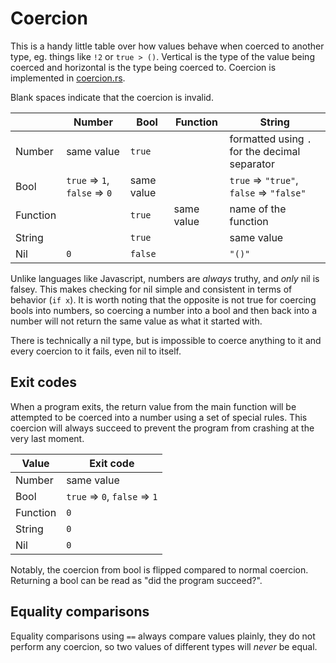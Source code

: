 # Coercion

This is a handy little table over how values behave when coerced to another type, eg. things like `!2` or `true > ()`. Vertical is the type of the value being coerced and horizontal is the type being coerced to. Coercion is implemented in [coercion.rs](src/runtime/src/runtime/value/coercion.rs).

Blank spaces indicate that the coercion is invalid.

|          | Number                        | Bool       | Function   | String                                        |
|----------|-------------------------------|------------|------------|-----------------------------------------------|
| Number   | same value                    | `true`     |            | formatted using `.` for the decimal separator |
| Bool     | `true` => `1`, `false` => `0` | same value |            | `true` => `"true"`, `false` => `"false"`       |
| Function |                               | `true`     | same value | name of the function                          |
| String   |                               | `true`     |            | same value                                    |
| Nil      | `0`                           | `false`    |            | `"()"`                                        |

Unlike languages like Javascript, numbers are *always* truthy, and *only* nil is falsey. This makes checking for nil simple and consistent in terms of behavior (`if x`). It is worth noting that the opposite is not true for coercing bools into numbers, so coercing a number into a bool and then back into a number will not return the same value as what it started with.

There is technically a nil type, but is impossible to coerce anything to it and every coercion to it fails, even nil to itself.

## Exit codes

When a program exits, the return value from the main function will be attempted to be coerced into a number using a set of special rules. This coercion will always succeed to prevent the program from crashing at the very last moment.

| Value    | Exit code                     |
|----------|-------------------------------|
| Number   | same value                    |
| Bool     | `true` => `0`, `false` => `1` |
| Function | `0`                           |
| String   | `0`                           |
| Nil      | `0`                           |

Notably, the coercion from bool is flipped compared to normal coercion. Returning a bool can be read as "did the program succeed?".

## Equality comparisons

Equality comparisons using `==` always compare values plainly, they do not perform any coercion, so two values of different types will *never* be equal.
